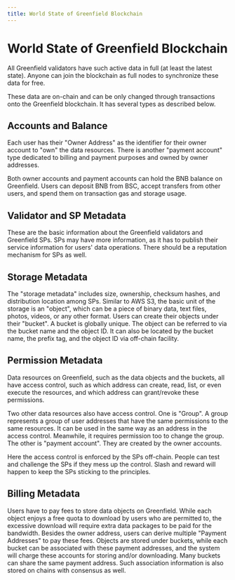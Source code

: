 ```yaml
---
title: World State of Greenfield Blockchain
---
```


# World State of Greenfield Blockchain
All Greenfield validators have such active data in full (at least the latest state). Anyone can join the blockchain as
full nodes to synchronize these data for free.

These data are on-chain and can be only changed through transactions onto the Greenfield blockchain. It has several types
as described below.

## Accounts and Balance
Each user has their "Owner Address" as the identifier for their owner account to "own" the data resources. There is
another "payment account" type dedicated to billing and payment purposes and owned by owner addresses.

Both owner accounts and payment accounts can hold the BNB balance on Greenfield. Users can deposit BNB from BSC, accept
transfers from other users, and spend them on transaction gas and storage usage.

## Validator and SP Metadata
These are the basic information about the Greenfield validators and Greenfield SPs. SPs may have more information, as
it has to publish their service information for users' data operations. There should be a reputation mechanism for SPs
as well.

## Storage Metadata
The "storage metadata" includes size, ownership, checksum hashes, and distribution location among SPs. Similar to AWS S3,
the basic unit of the storage is an "object", which can be a piece of binary data, text files, photos, videos, or any
other format. Users can create their objects under their "bucket". A bucket is globally unique. The object can be referred
to via the bucket name and the object ID. It can also be located by the bucket name, the prefix tag, and the object ID
via off-chain facility.

## Permission Metadata
Data resources on Greenfield, such as the data objects and the buckets, all have access control, such as which address
can create, read, list, or even execute the resources, and which address can grant/revoke these permissions.

Two other data resources also have access control. One is "Group". A group represents a group of user addresses that have
the same permissions to the same resources. It can be used in the same way as an address in the access control. Meanwhile,
it requires permission too to change the group. The other is "payment account". They are created by the owner accounts.

Here the access control is enforced by the SPs off-chain. People can test and challenge the SPs if they mess up the
control. Slash and reward will happen to keep the SPs sticking to the principles.

## Billing Metadata
Users have to pay fees to store data objects on Greenfield. While each object enjoys a free quota to download by users
who are permitted to, the excessive download will require extra data packages to be paid for the bandwidth. Besides
the owner address, users can derive multiple "Payment Addresses" to pay these fees. Objects are stored under buckets,
while each bucket can be associated with these payment addresses, and the system will charge these accounts for storing
and/or downloading. Many buckets can share the same payment address. Such association information is also stored on
chains with consensus as well.